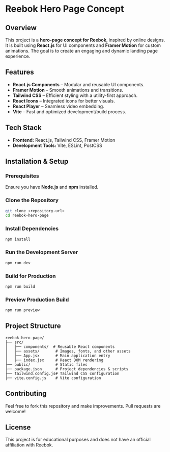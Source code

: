 # Reebok Hero Page Concept

## Overview
This project is a **hero-page concept for Reebok**, inspired by online designs. It is built using **React.js** for UI components and **Framer Motion** for custom animations. The goal is to create an engaging and dynamic landing page experience.

## Features
- **React.js Components** – Modular and reusable UI components.
- **Framer Motion** – Smooth animations and transitions.
- **Tailwind CSS** – Efficient styling with a utility-first approach.
- **React Icons** – Integrated icons for better visuals.
- **React Player** – Seamless video embedding.
- **Vite** – Fast and optimized development/build process.

## Tech Stack
- **Frontend:** React.js, Tailwind CSS, Framer Motion
- **Development Tools:** Vite, ESLint, PostCSS

## Installation & Setup
### Prerequisites
Ensure you have **Node.js** and **npm** installed.

### Clone the Repository
```sh
git clone <repository-url>
cd reebok-hero-page
```

### Install Dependencies
```sh
npm install
```

### Run the Development Server
```sh
npm run dev
```

### Build for Production
```sh
npm run build
```

### Preview Production Build
```sh
npm run preview
```

## Project Structure
```
reebok-hero-page/
├── src/
│   ├── components/  # Reusable React components
│   ├── assets/       # Images, fonts, and other assets
│   ├── App.jsx       # Main application entry
│   ├── index.jsx     # React DOM rendering
├── public/           # Static files
├── package.json      # Project dependencies & scripts
├── tailwind.config.js# Tailwind CSS configuration
├── vite.config.js    # Vite configuration
```

## Contributing
Feel free to fork this repository and make improvements. Pull requests are welcome!

## License
This project is for educational purposes and does not have an official affiliation with Reebok.

